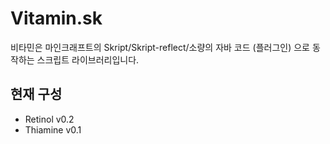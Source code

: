 # Vitamin.sk
비타민은 마인크래프트의 Skript/Skript-reflect/소량의 자바 코드 (플러그인) 으로 동작하는 스크립트 라이브러리입니다.

## 현재 구성
- Retinol v0.2
- Thiamine v0.1
